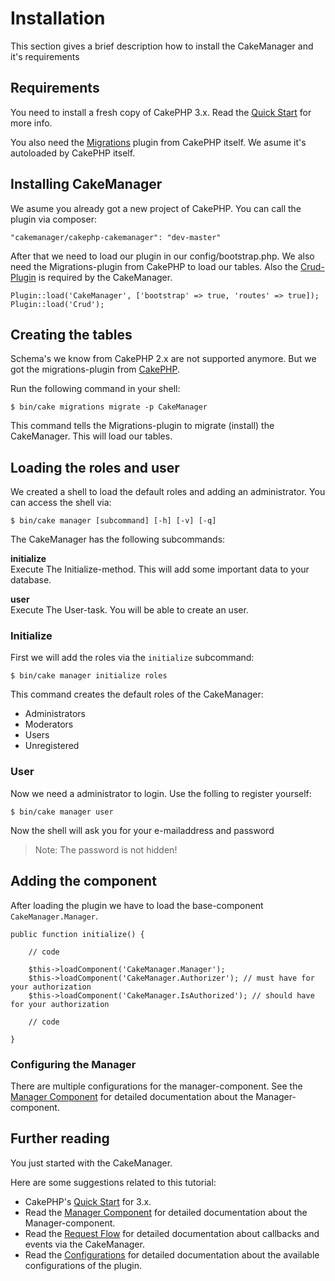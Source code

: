 Installation
============

This section gives a brief description how to install the CakeManager and it's requirements

Requirements
------------

You need to install a fresh copy of CakePHP 3.x. Read the [Quick Start](http://book.cakephp.org/3.0/en/quickstart.html) for more info.

You also need the [Migrations](https://github.com/cakephp/migrations) plugin from CakePHP itself. We asume it's autoloaded by CakePHP itself.

Installing CakeManager
----------------------

We asume you already got a new project of CakePHP. You can call the plugin via composer:

    "cakemanager/cakephp-cakemanager": "dev-master"

After that we need to load our plugin in our config/bootstrap.php. We also need the Migrations-plugin from CakePHP to load our tables. Also the [Crud-Plugin](https://github.com/FriendsOfCake/crud/tree/cake3) is required by the CakeManager.

    Plugin::load('CakeManager', ['bootstrap' => true, 'routes' => true]);
    Plugin::load('Crud');

Creating the tables
--------------------

Schema's we know from CakePHP 2.x are not supported anymore. But we got the migrations-plugin from [CakePHP](https://github.com/cakephp/migrations).

Run the following command in your shell:

    $ bin/cake migrations migrate -p CakeManager
    
This command tells the Migrations-plugin to migrate (install) the CakeManager. This will load our tables.

Loading the roles and user
-----------------
We created a shell to load the default roles and adding an administrator. You can access the shell via:

    $ bin/cake manager [subcommand] [-h] [-v] [-q]

The CakeManager has the following subcommands:

**initialize**  
Execute The Initialize-method. This will add some important data to your database.

**user**        
Execute The User-task. You will be able to create an user.

### Initialize
First we will add the roles via the `initialize` subcommand:

    $ bin/cake manager initialize roles
    
This command creates the default roles of the CakeManager:

- Administrators
- Moderators
- Users
- Unregistered

### User
Now we need a administrator to login. Use the folling to register yourself:

    $ bin/cake manager user
    
Now the shell will ask you for your e-mailaddress and password

> Note: The password is not hidden!

Adding the component
----------

After loading the plugin we have to load the base-component `CakeManager.Manager`.

    public function initialize() {
        
        // code
        
        $this->loadComponent('CakeManager.Manager');
        $this->loadComponent('CakeManager.Authorizer'); // must have for your authorization
        $this->loadComponent('CakeManager.IsAuthorized'); // should have for your authorization
           
        // code
        
    }

### Configuring the Manager

There are multiple configurations for the manager-component.
See the [Manager Component](Components/Manager.md) for detailed documentation about the Manager-component.

Further reading
-------

You just started with the CakeManager.

Here are some suggestions related to this tutorial:

- CakePHP's [Quick Start](http://book.cakephp.org/3.0/en/quickstart.html) for 3.x.
- Read the [Manager Component](Components/Manager.md) for detailed documentation about the Manager-component.
- Read the [Request Flow](Request-Flow.md) for detailed documentation about callbacks and events via the CakeManager.
- Read the [Configurations](Configurations.md) for detailed documentation about the available configurations of the plugin.

